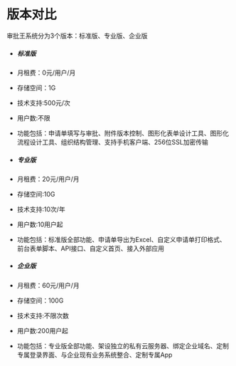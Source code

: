# 版本对比

审批王系统分为3个版本：标准版、专业版、企业版

- ##### 标准版
 - 月租费：0元/用户/月
 - 存储空间：1G
 - 技术支持:500元/次
 - 用户数:不限
 - 功能包括：申请单填写与审批、附件版本控制、图形化表单设计工具、图形化流程设计工具、组织结构管理、支持手机客户端、256位SSL加密传输

- ##### 专业版
 - 月租费：20元/用户/月
 - 存储空间:10G
 - 技术支持:10次/年
 - 用户数:10用户起
 - 功能包括：标准版全部功能、申请单导出为Excel、自定义申请单打印格式、前台表单脚本、API接口、自定义首页、接入外部应用

- ##### 企业版
 - 月租费：60元/用户/月
 - 存储空间：100G
 - 技术支持:不限次数
 - 用户数:200用户起
 - 功能包括：专业版全部功能、架设独立的私有云服务器、绑定企业域名、定制专属登录界面、与企业现有业务系统整合、定制专属App
